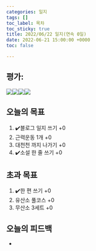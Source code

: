 ```yaml
---
categories: 일지
tags: []
toc_label: 목차
toc_sticky: true
title: 2022/06/22 일지(연속 0일)
date: 2022-06-21 15:00:00 +0000
toc: false

---
```

## 평가:

![](/blog/assets/images/s_rank.webp)![](/blog/assets/images/a_rank.webp)![](/blog/assets/images/b_rank.webp)![](/blog/assets/images/c_rank.webp)

## 오늘의 목표

1. :heavy_check_mark:블로그 일지 쓰기 +0
2. 근력운동 1개 +0
3. 대천천 까지 나가기 +0
4. :heavy_check_mark:소설 한 줄 쓰기 +0

## 초과 목표

1. :heavy_check_mark:한 편 쓰기 +0
2. 유산소 풀코스 +0
3. 무산소 3세트 +0

## 오늘의 피드백

* 